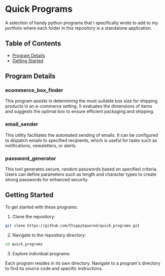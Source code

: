 # Quick Programs

A selection of handy python programs that I specifically wrote to add to my portfolio where each folder in this repository is a standalone application.

## Table of Contents

- [Program Details](#program-details)
- [Getting Started](#getting-started)

## Program Details

### ecommerce_box_finder

This program assists in determining the most suitable box size for shipping products in an e-commerce setting. It evaluates the dimensions of items and suggests the optimal box to ensure efficient packaging and shipping.

### email_sender

This utility facilitates the automated sending of emails. It can be configured to dispatch emails to specified recipients, which is useful for tasks such as notifications, newsletters, or alerts.

### password_generator

This tool generates secure, random passwords based on specified criteria. Users can define parameters such as length and character types to create strong passwords for enhanced security.

## Getting Started
To get started with these programs:

1. Clone the repository:

```bash
git clone https://github.com/ChippySquared/quick_programs.git
```
2. Navigate to the repository directory:

```bash
cd quick_programs
```

3. Explore individual programs:

Each program resides in its own directory. Navigate to a program's directory to find its source code and specific instructions.